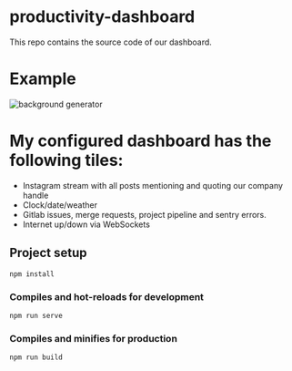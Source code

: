 # productivity-dashboard

This repo contains the source code of our dashboard.

# Example
![background generator](https://i.imgur.com/du6pitY.jpg)

# My configured dashboard has the following tiles:

- Instagram stream with all posts mentioning and quoting our company handle
- Clock/date/weather
- Gitlab issues, merge requests, project pipeline and sentry errors.
- Internet up/down via WebSockets

## Project setup
```
npm install
```

### Compiles and hot-reloads for development
```
npm run serve
```

### Compiles and minifies for production
```
npm run build
```
